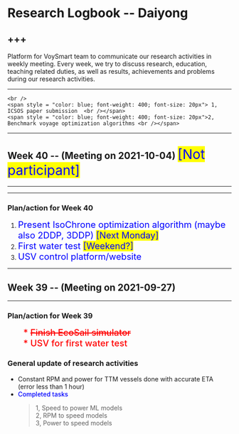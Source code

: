 # Research Logbook -- Daiyong

+++
---
Platform for VoySmart team to communicate our research activities in weekly meeting. Every week, we try to discuss research, education, teaching related duties, as well as results, achievements and problems during our research activities.

---

```{admonition}  <span style = "color: blue; font-weight: 600; font-size: 25px">Urgent research duties</span>
<br />
<span style = "color: blue; font-weight: 400; font-size: 20px"> 1, ICSOS paper submission  <br /></span>
<span style = "color: blue; font-weight: 400; font-size: 20px">2, Benchmark voyage optimization algorithms <br /></span>

```

***
## Week 40 -- (Meeting on 2021-10-04) <span style = "font-weight: 400; font-size: 30px; color: blue; background: yellow">[Not participant]</span>
---
***

### Plan/action for Week 40
    
1. <span style = "font-weight: 400; font-size: 20px; color: blue"> Present IsoChrone  optimization algorithm (maybe also 2DDP, 3DDP) <span style = "background: yellow">[Next Monday]<br /> </span></span>
2. <span style = "font-weight: 400; font-size: 20px; color: blue">First water test <span style = "background: yellow">[Weekend?]<br /></span></span>
3. <span style = "font-weight: 400; font-size: 20px; color: blue">USV control platform/website <br /></span>

    



***
## Week 39 -- (Meeting on 2021-09-27)
---

### Plan/action for Week 39

$\qquad$ <span style = "font-weight: 500; font-size: 20px; color: red">* <strike>Finish EcoSail simulator</strike> <br /> </span>
$\qquad$ <span style = "font-weight: 500; font-size: 20px; color: red">* USV for first water test <br /></span>



### General update of research activities

* Constant RPM and power for TTM vessels done with accurate ETA (error less than 1 hour)
* <span style = "color: blue; font-weight: 500">Completed tasks</span>
    > 1, Speed to power ML models <br />
    > 2, RPM to speed models <br />
    > 3, Power to speed models <br />